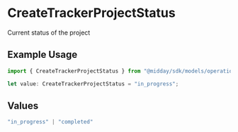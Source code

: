 # CreateTrackerProjectStatus

Current status of the project

## Example Usage

```typescript
import { CreateTrackerProjectStatus } from "@midday/sdk/models/operations";

let value: CreateTrackerProjectStatus = "in_progress";
```

## Values

```typescript
"in_progress" | "completed"
```